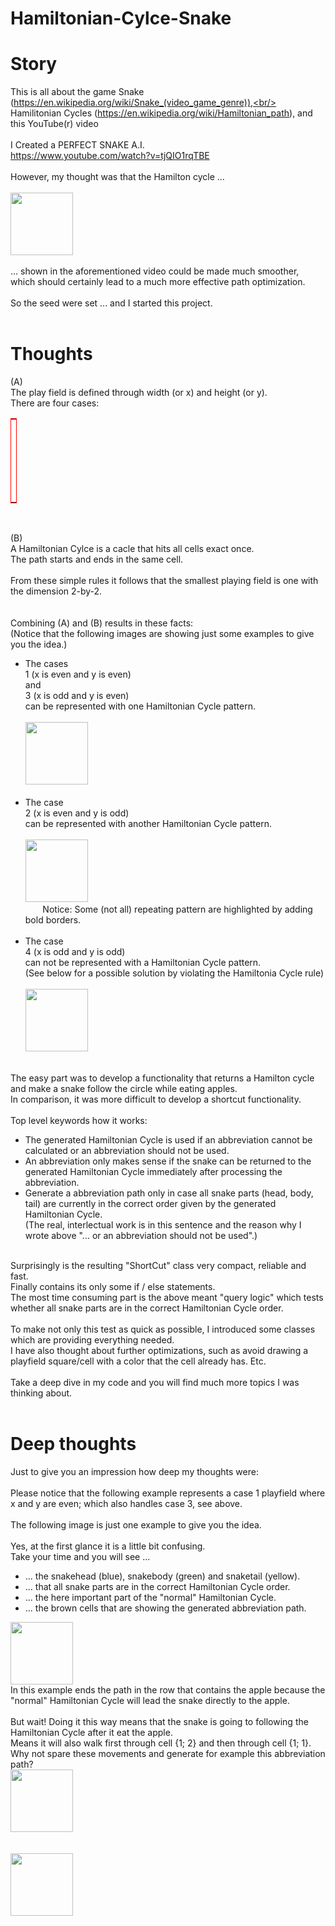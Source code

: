 # Hamiltonian-Cylce-Snake

# Story
This is all about the game Snake (https://en.wikipedia.org/wiki/Snake_(video_game_genre)),<br/>
Hamilitonian Cycles (https://en.wikipedia.org/wiki/Hamiltonian_path), and this YouTube(r) video<br/>
<br/>
I Created a PERFECT SNAKE A.I.<br/>
https://www.youtube.com/watch?v=tjQIO1rqTBE<br/>
<br/>
However, my thought was that the Hamilton cycle ... <br/>
<br/>
<img src="https://live.staticflickr.com/65535/50508327758_f8a6e273ee_k.jpg" style="width: 100px; height: 100px;"><br/>
<br/>
... shown in the aforementioned video could be made much smoother, which should certainly lead to a much more effective path optimization.<br/>
<br/>
So the seed were set ... and I started this project.<br/>
<br/>

# Thoughts
(A)<br/>
The play field is defined through width (or x) and height (or y).<br/>
There are four cases:<br/>

<table style="width:10px; border: 1px red solid;">
  <tr>
    <th>case</th>
    <th>x</th>
    <th>y</th> 
  </tr>
  <tr>
    <td>1</td>
    <td>even</td>
    <td>even</td>
  </tr>
  <tr>
    <td>2</td>
    <td>even</td>
    <td>odd</td>
  </tr>
  <tr>
    <td>3</td>
    <td>odd</td>
    <td>even</td>
  </tr>
  <tr>
  	<td>4</td>
    <td>odd</td>
    <td>odd</td>
   </tr>
</table>
<br/>

(B)<br/>
A Hamiltonian Cylce is a cacle that hits all cells exact once.<br/>
The path starts and ends in the same cell.<br/>
<br/>
From these simple rules it follows that the smallest playing field is one with the dimension 2-by-2.<br/>
<br/>
<br/>
Combining (A) and (B) results in these facts:<br/>
(Notice that the following images are showing just some examples to give you the idea.)<br/>
<ul>
  <li>
    The cases<br/>
    1 (x is even and y is even)<br/>
    and<br/>
    3 (x is odd and y is even)<br/>
    can be represented with one Hamiltonian Cycle pattern.<br/>
    <br/>
    <img src="https://live.staticflickr.com/65535/50516580278_b87d37b579_c.jpg" style="width: 100px; height: 100px;"><br/>
    <br/>
  </li>
  <li>
    The case<br/>
    2 (x is even and y is odd)<br/>
    can be represented with another Hamiltonian Cycle pattern.<br/>
    <br/>
    <img src="https://live.staticflickr.com/65535/50533997831_fb870bd208_w.jpg" style="width: 100px; height: 100px;"><br/>
    &nbsp;&nbsp;&nbsp;&nbsp;&nbsp;&nbsp;&nbsp;Notice: Some (not all) repeating pattern are highlighted by adding bold borders.<br/>
    <br/>
  </li>
  <li>
    The case<br/>
    4 (x is odd and y is odd)<br/>
    can not be represented with a Hamiltonian Cycle pattern.<br/>
    (See below for a possible solution by violating the Hamiltonia Cycle rule)<br/>
    <br/>
    <img src="https://live.staticflickr.com/65535/50517537862_ff6ba5b660_n.jpg" style="width: 100px; height: 100px;"><br/>
    <br/>
  </li>
</ul>
The easy part was to develop a functionality that returns a Hamilton cycle and make a snake follow the circle while eating apples.<br/>
In comparison, it was more difficult to develop a shortcut functionality.<br/>
<br/>
Top level keywords how it works:<br/>

<ul>
  <li>
    The generated Hamiltonian Cycle is used if an abbreviation cannot be calculated or an abbreviation should not be used.
  </li>
  <li>
    An abbreviation only makes sense if the snake can be returned to the generated Hamiltonian Cycle immediately after processing the abbreviation.
  </li>
  <li>
    Generate a abbreviation path only in case all snake parts (head, body, tail) are currently in the correct order given by the generated Hamiltonian Cycle.<br/>
    (The real, interlectual work is in this sentence and the reason why I wrote above "... or an abbreviation should not be used".)
  </li>
</ul>
<br/>
Surprisingly is the resulting "ShortCut" class very compact, reliable and fast.<br/>
Finally contains its only some if / else statements.<br/>
The most time consuming part is the above meant "query logic" which tests whether all snake parts are in the correct Hamiltonian Cycle order.<br/>
<br/>
To make not only this test as quick as possible, I introduced some classes which are providing everything needed.<br/>
I have also thought about further optimizations, such as avoid drawing a playfield square/cell with a color that the cell already has. Etc.<br/>
<br/>
Take a deep dive in my code and you will find much more topics I was thinking about.<br/>
<br/>

# Deep thoughts
Just to give you an impression how deep my thoughts were:<br/>
<br/>
Please notice that the following example represents a case 1 playfield where x and y are even; which also handles case 3, see above.<br/>
<br/>
The following image is just one example to give you the idea.<br/>
<br/>
Yes, at the first glance it is a little bit confusing.<br/>
Take your time and you will see ...<br/> 
<ul>
  <li>
    ... the snakehead (blue), snakebody (green) and snaketail (yellow).
  </li>
  <li>
    ... that all snake parts are in the correct Hamiltonian Cycle order.
  </li>
  <li>
    ... the here important part of the "normal" Hamiltonian Cycle.
  </li>
  <li>
     ... the brown cells that are showing the generated abbreviation path.
  </li>
</ul>
<img src="https://live.staticflickr.com/65535/50536244562_fb1632bfdd_w.jpg" style="width: 100px; height: 100px;">
<br/>
In this example ends the path in the row that contains the apple because the "normal" Hamiltonian Cycle will lead the snake directly to the apple.<br/>
<br/>
But wait! Doing it this way means that the snake is going to following the Hamiltonian Cycle after it eat the apple.<br/>
Means it will also walk first through cell {1; 2} and then through cell {1; 1}.<br/>
Why not spare these movements and generate for example this abbreviation path?<br/>
<img src="https://live.staticflickr.com/65535/50536331956_1a2dac30c4_n.jpg" style="width: 100px; height: 100px;">
<br/>
<br/>
<br/>

<img src="https://live.staticflickr.com/65535/50536606647_7645c09c3b_c.jpg" style="width: 100px; height: 100px;">



<br/>
<br/>
